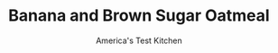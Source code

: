 ---
layout: ../../layouts/MarkdownPostLayout.astro
title: Banana and Brown Sugar Oatmeal
author: America's Test Kitchen
pubDate: 2023-03-15
description: "No more instant packets. We wanted homemade oatmeal with fresh stir-ins and minimal morning fuss."
image_url: https://res.cloudinary.com/hksqkdlah/image/upload/ar_1:1,c_fill,dpr_2.0,f_auto,fl_lossy.progressive.strip_profile,g_faces:auto,q_auto:low,w_344/26514_sfs-5-easy-steel-cut-oatmeals-bananas-crown-sugar-5
tags: ["Main Courses","Fruit","Grains","Breakfast & Brunch"]
calories: 810
protein: 3
carbohydrates: 33
fats: 
fiber: 3
ingredients: ["2 tablespoons, unsalted butter","1 cup, steel-cut oats","4 cups, water",", Salt","2 ripe, bananas, peeled and chopped","2 tablespoons, packed dark brown sugar"]
serves: 4
time: "45 minutes"
instructions: ["Melt 1 tablespoon butter in large saucepan over medium heat. Add oats and toast, stirring constantly, until fragrant and golden, about 2 minutes.","Add water and bring to boil over high heat. Reduce heat to medium-low and simmer gently, stirring occasionally to avoid scorching, until mixture is creamy and oats are tender but chewy, about 20 minutes.","Off heat, stir in 1/4 teaspoon salt, cover, and let stand for 5 minutes. Stir in bananas, sugar, and remaining 1 tablespoon butter. Season with salt to taste. Serve immediately."]
nutrition: ["289 mg Potassium","106 mg Phosphorus","27 mg Calcium","1 mg Iron","72 mg Magnesium","764 mg Sodium","7 g Fat","1 g Monounsaturated","5 mg Vitamin C","15 mg Cholesterol","3 g Saturated","3 g Fiber","18 µg Folate (food)","14 g Sugars","1 µg Vitamin K","283 g Water","33 g Carbs","18 µg Folate equivalent (total)","3 g Protein","50 µg Vitamin A","202 kcal Energy","6 g Sugars, added","810 calories"]
notes: "Do not substitute old-fashioned rolled oats in this recipe; the resulting oatmeal will be gummy. The oatmeal will continue to thicken as it cools, so it is best served hot."
---